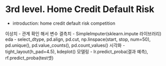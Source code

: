 # 3rd level. Home Credit Default Risk
* introduction: home credit default risk competition


이상치 - 관계 확인 해서 변수 
결측치 - SimpleImputer(sklearn.impute 라이브러리)
eda - select_dtype, pd.align, pd.cut, np.linspace(start, stop, num=50), pd.unique(), pd.value_counts(), pd.count_values()
시각화 - tight_layout(h_pad=4.5), kdeplot()
모델링 - lr.predict_proba(결과 예측), rf.predict_proba(test셋)
